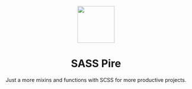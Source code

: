 <div align="center">
  <img src="https://github-production-user-asset-6210df.s3.amazonaws.com/73050798/300852436-6e7b551e-df7c-4a1c-b969-e97931252c3d.png?X-Amz-Algorithm=AWS4-HMAC-SHA256&X-Amz-Credential=AKIAVCODYLSA53PQK4ZA%2F20240327%2Fus-east-1%2Fs3%2Faws4_request&X-Amz-Date=20240327T132603Z&X-Amz-Expires=300&X-Amz-Signature=567e128db3dca323ad61b9c4bc6a26b8ca08d1b02e98393f11152931c0e24965&X-Amz-SignedHeaders=host&actor_id=73050798&key_id=0&repo_id=643162841" width="100" align="center">

  # SASS Pire

  <p>Just a more mixins and functions with SCSS for more productive projects.</p>
</div>
